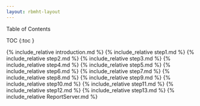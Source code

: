 ```yaml
---
layout: rbmht-layout
---
```


<div id="toc" class="toc2">
<div id="toctitle">
Table of Contents
</div>

* TOC
{:toc }
</div>

{% include_relative introduction.md %}
{% include_relative step1.md %}
{% include_relative step2.md %}
{% include_relative step3.md %}
{% include_relative step4.md %}
{% include_relative step5.md %}
{% include_relative step6.md %}
{% include_relative step7.md %}
{% include_relative step8.md %}
{% include_relative step9.md %}
{% include_relative step10.md %}
{% include_relative step11.md %}
{% include_relative step12.md %}
{% include_relative step13.md %}
{% include_relative ReportServer.md %}
